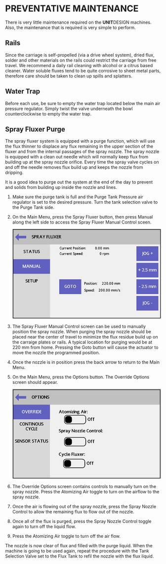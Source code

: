 
# PREVENTATIVE MAINTENANCE

There is very little maintenance required on the **UNIT**DESIGN machines. Also, the maintenance that is required is very simple to perform.

## Rails

Since the carriage is self-propelled (via a drive wheel system), dried flux, solder and other materials on the rails could restrict the carriage from free travel. We recommend a daily rail cleaning with alcohol or a citrus based cleaner. Water soluble fluxes tend to be quite corrosive to sheet metal parts, therefore care should be taken to clean up spills and splatters.

## Water Trap

Before each use, be sure to empty the water trap located below the main air pressure regulator. Simply twist the valve underneath the bowl counterclockwise to empty the water trap.

## Spray Fluxer Purge

The spray fluxer system is equipped with a purge function, which will use the flux thinner to displace any flux remaining in the upper section of the fluxer and from the internal passages of the spray nozzle. The spray nozzle is equipped with a clean out needle which will normally keep flux from building up at the spray nozzle orifice. Every time the spray valve cycles on and off the needle removes flux build up and keeps the nozzle from dripping.

It is a good idea to purge out the system at the end of the day to prevent and solids from building up inside the nozzle and lines.

1. Make sure the purge tank is full and the Purge Tank Pressure air regulator is set to the desired pressure. Turn the tank selection valve to the Purge Tank side.

1. On the Main Menu, press the Spray Fluxer button, then press Manual along the left side to access the Spray Fluxer Manual Control sceen.

    ![Spray Fluxer Manual Control](/media/screen_sprayfluxer_manual.png)

1. The Spray Fluxer Manual Control screen can be used to manually position the spray nozzle. When purging the spray nozzle should be placed near the center of travel to minimize the flux residue build up on the carraige plates or rails. A typical location for purging would be at 220 mm from home. Pressing the Goto button will cause the actuator to move the nozzle the programmed position.

1. Once the nozzle is in position press the back arrow to return to the Main Menu.

1. On the Main Menu, press the Options button. The Override Options screen should appear.

    ![Override Options](/media/screen_options_override.png)
    
1. The Override Options screen contains controls to manually turn on the spray nozzle. Press the Atomizing Air toggle to turn on the airflow to the spray nozzle.

1. Once the air is flowing out of the spray nozzle, press the Spray Nozzle Control to allow the remaining flux to flow out of the nozzle.

1. Once all of the flux is purged, press the Spray Nozzle Control toggle again to turn off the liquid flow.

1. Press the Atomizing Air toggle to turn off the air flow.

The nozzle is now clear of flux and filled with the purge liquid. When the machine is going to be used again, repeat the procedure with the Tank Selection Valve set to the Flux Tank to refil the nozzle with the flux liquid.